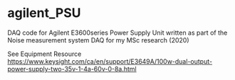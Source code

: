 # agilent_PSU
DAQ code for Agilent E3600series Power Supply Unit written as part of the Noise measurement system DAQ for my MSc research (2020)

See Equipment Resource
https://www.keysight.com/ca/en/support/E3649A/100w-dual-output-power-supply-two-35v-1-4a-60v-0-8a.html
